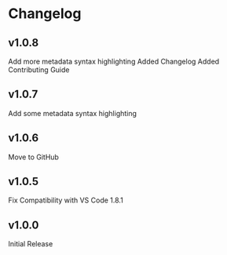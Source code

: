 # Changelog

## v1.0.8
Add more metadata syntax highlighting
Added Changelog
Added Contributing Guide

## v1.0.7
Add some metadata syntax highlighting

## v1.0.6
Move to GitHub

## v1.0.5
Fix Compatibility with VS Code 1.8.1

## v1.0.0
Initial Release
